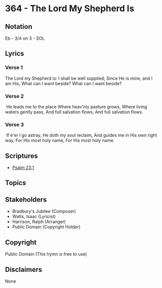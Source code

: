 # 364 - The Lord My Shepherd Is

## Notation

Eb - 3/4 on 3 - SOL

## Lyrics

### Verse 1

The Lord my Shepherd is: I shall be well supplied; Since He is mine, and I am His, What can I want beside? What can I want beside?

### Verse 2

 He leads me to the place Where heav'nly pasture grows, Where living waters gently pass, And full salvation flows, And full salvation flows. 

### Verse 3

 If e'er I go astray, He doth my soul reclaim,  And guides me in His own right way, For His most holy name, For His most holy name. 


## Scriptures

- [Psalm 23:1](https://www.biblegateway.com/passage/?search=Psalm%2023%3A1)

## Topics


## Stakeholders

- Bradbury's Jubilee (Composer)
- Watts, Isaac (Lyricist)
- Harrison, Ralph (Arranger)
- Public Domain (Copyright Holder)

## Copyright

Public Domain
(This hymn is free to use)

## Disclaimers

None

